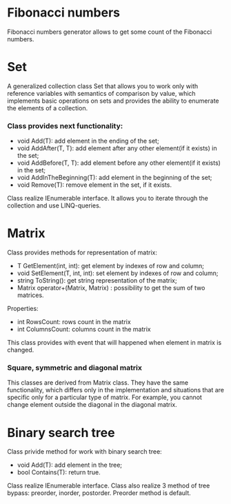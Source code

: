 # Fibonacci numbers
Fibonacci numbers generator allows to get some count of the Fibonacci numbers.

# Set<T>
A generalized collection class Set that allows you to work only with reference variables with semantics of comparison by value, which implements basic operations on sets and provides the ability to enumerate the elements of a collection.

### Class provides next functionality: 
 - void Add(T):               add element in the ending of the set;
 - void AddAfter(T, T):       add element after any other element(if it exists) in the set;
 - void AddBefore(T, T):      add element before any other element(if it exists) in the set;
 - void AddInTheBeginning(T): add element in the beginning of the set;
 - void Remove(T):            remove element in the set, if it exists.

Class realize IEnumerable<T> interface. It allows you to iterate through the collection and use LINQ-queries.

# Matrix<T>
Class provides methods for representation of matrix:
 - T GetElement(int, int):       get element by indexes of row and column;
 - void SetElement(T, int, int): set element by indexes of row and column;
 - string ToString():            get string representation of the matrix;
 - Matrix<T> operator+(Matrix<T>, Matrix<T>) : possibility to get the sum of two matrices.

Properties:
 - int RowsCount:    rows count in the matrix
 - int ColumnsCount: columns count in the matrix

This class provides with event that will happened when element in matrix is changed.

### Square, symmetric and diagonal matrix
This classes are derived from Matrix class. They have the same functionality, which differs only in the implementation and situations that are specific only for a particular type of matrix. For example, you cannot change element outside the diagonal in the diagonal matrix.

# Binary search tree
Class privide method for work with binary search tree:
 - void Add(T): add element in the tree;
 - bool Contains(T): return true.

Class realize IEnumerable interface. Class also realize 3 method of tree bypass: preorder, inorder, postorder. Preorder method is default.
